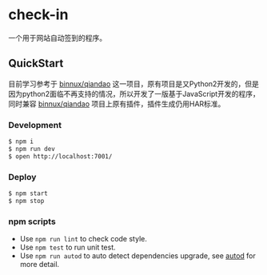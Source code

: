 # check-in

一个用于网站自动签到的程序。

## QuickStart

目前学习参考于 [binnux/qiandao](https://github.com/binux/qiandao) 这一项目，原有项目是又Python2开发的，但是因为python2面临不再支持的情况，所以开发了一版基于JavaScript开发的程序，同时兼容 [binnux/qiandao](https://github.com/binux/qiandao) 项目上原有插件，插件生成仍用HAR标准。

### Development

```bash
$ npm i
$ npm run dev
$ open http://localhost:7001/
```

### Deploy

```bash
$ npm start
$ npm stop
```

### npm scripts

- Use `npm run lint` to check code style.
- Use `npm test` to run unit test.
- Use `npm run autod` to auto detect dependencies upgrade, see [autod](https://www.npmjs.com/package/autod) for more detail.


[egg]: https://eggjs.org
